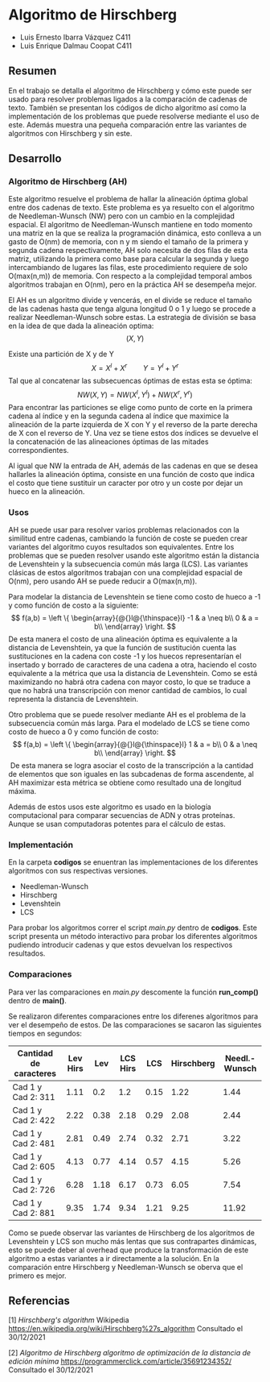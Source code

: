 # Algoritmo de Hirschberg

- Luis Ernesto Ibarra Vázquez C411
- Luis Enrique Dalmau Coopat C411

## Resumen

En el trabajo se detalla el algoritmo de Hirschberg y cómo este puede ser usado para resolver problemas ligados a la comparación de cadenas de texto. También se presentan los códigos de dicho algoritmo así como la implementación de los problemas que puede resolverse mediante el uso de este. Además muestra una pequeña comparación entre las variantes de algoritmos con Hirschberg y sin este.

## Desarrollo

### Algoritmo de Hirschberg (AH)

Este algoritmo resuelve el problema de hallar la alineación óptima global entre dos cadenas de texto. Este problema es ya resuelto con el algoritmo de Needleman-Wunsch (NW) pero con un cambio en la complejidad espacial. El algoritmo de Needleman-Wunsch mantiene en todo momento una matriz en la que se realiza la programación dinámica, esto conlleva a un gasto de O(nm) de memoria, con n y m siendo el tamaño de la primera y segunda cadena respectivamente, AH solo necesita de dos filas de esta matriz, utilizando la primera como base para calcular la segunda y luego intercambiando de lugares las filas, este procedimiento requiere de solo O(max(n,m)) de memoria. Con respecto a la complejidad temporal ambos algoritmos trabajan en O(nm), pero en la práctica AH se desempeña mejor.

El AH es un algoritmo divide y vencerás, en el divide se reduce el tamaño de las cadenas hasta que tenga alguna longitud 0 o 1 y luego se procede a realizar Needleman-Wunsch sobre estas. La estrategia de división se basa en la idea de que dada la alineación optima:
$$
(X,Y)
$$

Existe una partición de X y de Y
$$
X = X^l + X^r \qquad Y = Y^l + Y^r
$$
Tal que al concatenar las subsecuencas óptimas de estas esta se óptima:
$$
NW(X,Y) = NW(X^l, Y^l) + NW(X^r, Y^r)
$$
Para encontrar las particiones se elige como punto de corte en la primera cadena al índice y en la segunda cadena al índice que maximice la alineación de la parte izquierda de X con Y y el reverso de la parte derecha de X con el reverso de Y. Una vez se tiene estos dos índices se devuelve el la concatenación de las alineaciones óptimas de las mitades correspondientes.

Al igual que NW la entrada de AH, además de las cadenas en que se desea hallarles la alineación óptima, consiste en una función de costo que indica el costo que tiene sustituir un caracter por otro y un coste por dejar un hueco en la alineación. 

### Usos

AH se puede usar para resolver varios problemas relacionados con la similitud entre cadenas, cambiando la función de coste se pueden crear variantes del algoritmo cuyos resultados son equivalentes. Entre los problemas que se pueden resolver usando este algoritmo están la distancia de Levenshtein y la subsecuencia común más larga (LCS). Las variantes clásicas de estos algoritmos trabajan con una complejidad espacial de O(nm), pero usando AH se puede reducir a O(max(n,m)).

Para modelar la distancia de Levenshtein se tiene como costo de hueco a -1 y como función de costo a la siguiente:
$$
f(a,b) = \left
\{
   \begin{array}{@{}l@{\thinspace}l}
     -1  & a \neq b\\
      0  & a = b\\
     \end{array}
  \right.
$$
De esta manera el costo de una alineación óptima es equivalente a la distancia de Levenshtein, ya que la función de sustitución cuenta las sustituciones en la cadena con coste -1 y los huecos representarían el insertado y borrado de caracteres de una cadena a otra, haciendo el costo equivalente a la métrica que usa la distancia de Levenshtein. Como se está maximizando no habrá otra cadena con mayor costo, lo que se traduce a que no habrá una transcripción con menor cantidad de cambios, lo cual representa la distancia de Levenshtein.



Otro problema que se puede resolver mediante AH es el problema de la subsecuencia común más larga. Para el modelado de LCS se tiene como costo de hueco a 0 y como función de costo:
$$
f(a,b) = \left
\{
   \begin{array}{@{}l@{\thinspace}l}
      1  & a = b\\
      0  & a \neq b\\
     \end{array}
  \right.
$$
​    De esta manera se logra asociar el costo de la transcripción a la cantidad de elementos que son iguales en las subcadenas de forma ascendente, al AH maximizar esta métrica se obtiene como resultado una de longitud máxima.



Además de estos usos este algoritmo es usado en la biología computacional para comparar secuencias de ADN y otras proteínas. Aunque se usan computadoras potentes para el cálculo de estas.

### Implementación

En la carpeta **codigos** se enuentran las implementaciones de los diferentes algoritmos con sus respectivas versiones.

- Needleman-Wunsch
- Hirschberg
- Levenshtein
- LCS

Para probar los algoritmos correr el script *main.py* dentro de **codigos**. Este script presenta un método interactivo para probar los diferentes algoritmos pudiendo introducir cadenas y que estos devuelvan los respectivos resultados.

### Comparaciones

Para ver las comparaciones en *main.py* descomente la función **run_comp()** dentro de **main()**.

Se realizaron diferentes comparaciones entre los diferenes algoritmos para ver el desempeño de estos. De las comparaciones se sacaron las siguientes tiempos en segundos:

| Cantidad de caracteres | Lev Hirs | Lev  | LCS Hirs | LCS  | Hirschberg | Needl.-Wunsch |
| ---------------------- | -------- | ---- | -------- | ---- | ---------- | ------------- |
| Cad 1 y Cad 2: 311     | 1.11     | 0.2  | 1.2      | 0.15 | 1.22       | 1.44          |
| Cad 1 y Cad 2: 422     | 2.22     | 0.38 | 2.18     | 0.29 | 2.08       | 2.44          |
| Cad 1 y Cad 2: 481     | 2.81     | 0.49 | 2.74     | 0.32 | 2.71       | 3.22          |
| Cad 1 y Cad 2: 605     | 4.13     | 0.77 | 4.14     | 0.57 | 4.15       | 5.26          |
| Cad 1 y Cad 2: 726     | 6.28     | 1.18 | 6.17     | 0.73 | 6.05       | 7.54          |
| Cad 1 y Cad 2: 881     | 9.35     | 1.74 | 9.34     | 1.21 | 9.25       | 11.92         |

Como se puede observar las variantes de Hirschberg de los algoritmos de Levenshtein y LCS son mucho más lentas que sus contrapartes dinámicas, esto se puede deber al overhead que produce la transformación de este algoritmo a estas variantes a ir directamente a la solución. En la comparación entre Hirschberg y Needleman-Wunsch se oberva que el primero es mejor. 



## Referencias

[1] *Hirschberg's algorithm* Wikipedia https://en.wikipedia.org/wiki/Hirschberg%27s_algorithm Consultado el 30/12/2021

[2] *Algoritmo de Hirschberg algoritmo de optimización de la distancia de edición mínima* https://programmerclick.com/article/35691234352/  Consultado el 30/12/2021